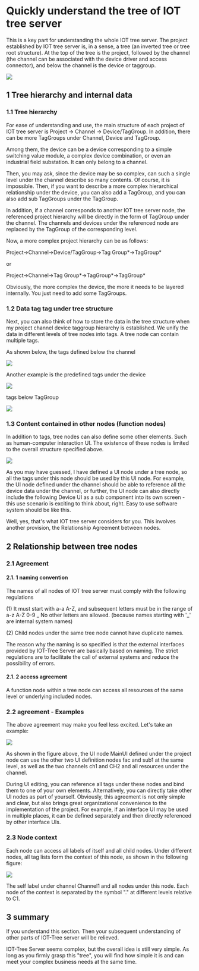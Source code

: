 

Quickly understand the tree of IOT tree server
==




This is a key part for understanding the whole IOT tree server. The project established by IOT tree server is, in a sense, a tree (an inverted tree or tree root structure). At the top of the tree is the project, followed by the channel (the channel can be associated with the device driver and access connector), and below the channel is the device or taggroup.


<img src="../img/tree1.png"/>



## 1 Tree hierarchy and internal data




### 1.1 Tree hierarchy





For ease of understanding and use, the main structure of each project of IOT tree server is Project -> Channel -> Device/TagGroup. In addition, there can be more TagGroups under Channel, Device and TagGroup.

Among them, the device can be a device corresponding to a simple switching value module, a complex device combination, or even an industrial field substation. It can only belong to a channel.

Then, you may ask, since the device may be so complex, can such a single level under the channel describe so many contents. Of course, it is impossible. Then, if you want to describe a more complex hierarchical relationship under the device, you can also add a TagGroup, and you can also add sub TagGroups under the TagGroup.

In addition, if a channel corresponds to another IOT tree server node, the referenced project hierarchy will be directly in the form of TagGroup under the channel. The channels and devices under the referenced node are replaced by the TagGroup of the corresponding level.

Now, a more complex project hierarchy can be as follows:

Project->Channel->Device/TagGroup->Tag Group*->TagGroup*

or

Project->Channel->Tag Group*->TagGroup*->TagGroup*

Obviously, the more complex the device, the more it needs to be layered internally. You just need to add some TagGroups.




### 1.2 Data tag tag under tree structure

Next, you can also think of how to store the data in the tree structure when my project channel device taggroup hierarchy is established. We unify the data in different levels of tree nodes into tags. A tree node can contain multiple tags.

As shown below, the tags defined below the channel

<img src="../img/tree_tag1.png"/>


Another example is the predefined tags under the device

<img src="../img/tree_tag2.png"/>



tags below TagGroup

<img src="../img/tree_tag3.png"/>



### 1.3 Content contained in other nodes (function nodes)

In addition to tags, tree nodes can also define some other elements. Such as human-computer interaction UI. The existence of these nodes is limited to the overall structure specified above.

<img src="../img/tree_hmis.png"/>



As you may have guessed, I have defined a UI node under a tree node, so all the tags under this node should be used by this UI node. For example, the UI node defined under the channel should be able to reference all the device data under the channel, or further, the UI node can also directly include the following Device UI as a sub component into its own screen - this use scenario is exciting to think about, right. Easy to use software system should be like this.

Well, yes, that's what IOT tree server considers for you. This involves another provision, the Relationship Agreement between nodes.




## 2 Relationship between tree nodes




### 2.1 Agreement
#### 2.1. 1 naming convention

The names of all nodes of IOT tree server must comply with the following regulations

(1) It must start with a-a A-Z, and subsequent letters must be in the range of a-z A-Z 0-9 _ No other letters are allowed. (because names starting with '_' are internal system names)

(2) Child nodes under the same tree node cannot have duplicate names.

The reason why the naming is so specified is that the external interfaces provided by IOT-Tree Server are basically based on naming. The strict regulations are to facilitate the call of external systems and reduce the possibility of errors.

#### 2.1. 2 access agreement
A function node within a tree node can access all resources of the same level or underlying included nodes.




### 2.2 agreement - Examples

The above agreement may make you feel less excited. Let's take an example:

<img src="../img/tree_r1.png">




As shown in the figure above, the UI node MainUI defined under the project node can use the other two UI definition nodes fac and sub1 at the same level, as well as the two channels ch1 and CH2 and all resources under the channel.

During UI editing, you can reference all tags under these nodes and bind them to one of your own elements. Alternatively, you can directly take other UI nodes as part of yourself. Obviously, this agreement is not only simple and clear, but also brings great organizational convenience to the implementation of the project. For example, if an interface UI may be used in multiple places, it can be defined separately and then directly referenced by other interface UIs.




### 2.3 Node context

Each node can access all labels of itself and all child nodes. Under different nodes, all tag lists form the context of this node, as shown in the following figure:

<img src="../img/tree_cxt1.png">



The self label under channel Channel1 and all nodes under this node. Each node of the context is separated by the symbol "." at different levels relative to C1.




## 3 summary

If you understand this section. Then your subsequent understanding of other parts of IOT-Tree server will be relieved.

IOT-Tree Server seems complex, but the overall idea is still very simple. As long as you firmly grasp this "tree", you will find how simple it is and can meet your complex business needs at the same time.


